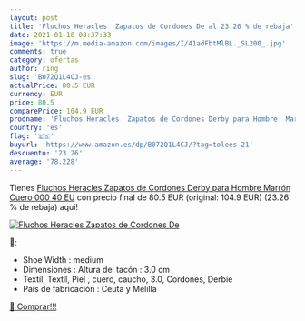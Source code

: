 ```yaml
---
layout: post
title: 'Fluchos Heracles  Zapatos de Cordones De al 23.26 % de rebaja'
date: 2021-01-18 08:37:33
image: 'https://m.media-amazon.com/images/I/41adFbtMlBL._SL200_.jpg'
comments: true
category: ofertas
author: ring
slug: 'B072Q1L4CJ-es'
actualPrice: 80.5 EUR
currency: EUR
price: 80.5
comparePrice: 104.9 EUR
prodname: 'Fluchos Heracles  Zapatos de Cordones Derby para Hombre  Marrón  Cuero 000   40 EU'
country: 'es'
flag: '🇪🇸'
buyurl: 'https://www.amazon.es/dp/B072Q1L4CJ/?tag=tolees-21'
descuento: '23.26'
average: '78.228'
---
```


Tienes [Fluchos Heracles  Zapatos de Cordones Derby para Hombre  Marrón  Cuero 000   40 EU](https://www.amazon.es/dp/B072Q1L4CJ/?tag=tolees-21) con precio final de  80.5 EUR (original: 104.9 EUR) (23.26 %  de rebaja) aqui!

[![Fluchos Heracles  Zapatos de Cordones De](https://m.media-amazon.com/images/I/41adFbtMlBL._SL200_.jpg)](https://www.amazon.es/dp/B072Q1L4CJ/?tag=tolees-21)

🔎:

- Shoe Width : medium
- Dimensiones : Altura del tacón : 3.0 cm
- Textíl, Textíl, Piel , cuero, caucho, 3.0, Cordones, Derbie
- País de fabricación : Ceuta y Melilla

[🛒 Comprar!!!](https://www.amazon.es/dp/B072Q1L4CJ/?tag=tolees-21)
